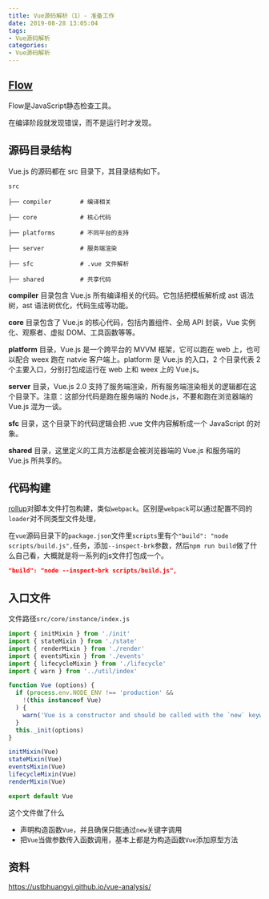 ```yaml
---
title: Vue源码解析（1）- 准备工作
date: 2019-08-28 13:05:04
tags: 
- Vue源码解析
categories: 
- Vue源码解析
---
```


## [Flow](https://flow.org/)

Flow是JavaScript静态检查工具。

在编译阶段就发现错误，而不是运行时才发现。



## 源码目录结构

Vue.js 的源码都在 src 目录下，其目录结构如下。

```
src

├── compiler        # 编译相关 

├── core            # 核心代码 

├── platforms       # 不同平台的支持

├── server          # 服务端渲染

├── sfc             # .vue 文件解析

├── shared          # 共享代码
```

**compiler** 目录包含 Vue.js 所有编译相关的代码。它包括把模板解析成 ast 语法树，ast 语法树优化，代码生成等功能。

**core** 目录包含了 Vue.js 的核心代码，包括内置组件、全局 API 封装，Vue 实例化、观察者、虚拟 DOM、工具函数等等。

**platform** 目录，Vue.js 是一个跨平台的 MVVM 框架，它可以跑在 web 上，也可以配合 weex 跑在 natvie 客户端上。platform 是 Vue.js 的入口，2 个目录代表 2 个主要入口，分别打包成运行在 web 上和 weex 上的 Vue.js。

**server** 目录，Vue.js 2.0 支持了服务端渲染，所有服务端渲染相关的逻辑都在这个目录下。注意：这部分代码是跑在服务端的 Node.js，不要和跑在浏览器端的 Vue.js 混为一谈。

**sfc** 目录，这个目录下的代码逻辑会把 .vue 文件内容解析成一个 JavaScript 的对象。

**shared** 目录，这里定义的工具方法都是会被浏览器端的 Vue.js 和服务端的 Vue.js 所共享的。



## 代码构建

[rollup](https://rollupjs.org/guide/en/)对脚本文件打包构建，类似`webpack`。区别是`webpack`可以通过配置不同的`loader`对不同类型文件处理，

在`vue`源码目录下的`package.json`文件里`scripts`里有个`"build": "node scripts/build.js",`任务，添加`--inspect-brk`参数，然后`npm run build`做了什么自己看，大概就是将一系列的js文件打包成一个。

```json
"build": "node --inspect-brk scripts/build.js",
```



## 入口文件

文件路径`src/core/instance/index.js`

```javascript
import { initMixin } from './init'
import { stateMixin } from './state'
import { renderMixin } from './render'
import { eventsMixin } from './events'
import { lifecycleMixin } from './lifecycle'
import { warn } from '../util/index'

function Vue (options) {
  if (process.env.NODE_ENV !== 'production' &&
    !(this instanceof Vue)
  ) {
    warn('Vue is a constructor and should be called with the `new` keyword')
  }
  this._init(options)
}

initMixin(Vue)
stateMixin(Vue)
eventsMixin(Vue)
lifecycleMixin(Vue)
renderMixin(Vue)

export default Vue
```

这个文件做了什么

- 声明构造函数`Vue`，并且确保只能通过`new`关键字调用
- 把`Vue`当做参数传入函数调用，基本上都是为构造函数`Vue`添加原型方法



## 资料

https://ustbhuangyi.github.io/vue-analysis/